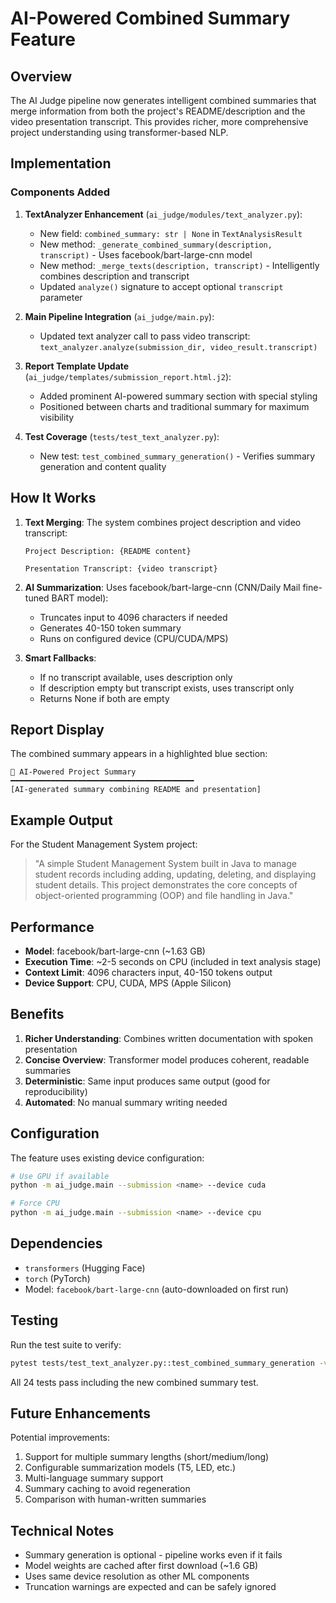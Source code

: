 # AI-Powered Combined Summary Feature

## Overview

The AI Judge pipeline now generates intelligent combined summaries that merge information from both the project's README/description and the video presentation transcript. This provides richer, more comprehensive project understanding using transformer-based NLP.

## Implementation

### Components Added

1. **TextAnalyzer Enhancement** (`ai_judge/modules/text_analyzer.py`):
   - New field: `combined_summary: str | None` in `TextAnalysisResult`
   - New method: `_generate_combined_summary(description, transcript)` - Uses facebook/bart-large-cnn model
   - New method: `_merge_texts(description, transcript)` - Intelligently combines description and transcript
   - Updated `analyze()` signature to accept optional `transcript` parameter

2. **Main Pipeline Integration** (`ai_judge/main.py`):
   - Updated text analyzer call to pass video transcript: `text_analyzer.analyze(submission_dir, video_result.transcript)`

3. **Report Template Update** (`ai_judge/templates/submission_report.html.j2`):
   - Added prominent AI-powered summary section with special styling
   - Positioned between charts and traditional summary for maximum visibility

4. **Test Coverage** (`tests/test_text_analyzer.py`):
   - New test: `test_combined_summary_generation()` - Verifies summary generation and content quality

## How It Works

1. **Text Merging**: The system combines project description and video transcript:
   ```
   Project Description: {README content}
   
   Presentation Transcript: {video transcript}
   ```

2. **AI Summarization**: Uses facebook/bart-large-cnn (CNN/Daily Mail fine-tuned BART model):
   - Truncates input to 4096 characters if needed
   - Generates 40-150 token summary
   - Runs on configured device (CPU/CUDA/MPS)

3. **Smart Fallbacks**:
   - If no transcript available, uses description only
   - If description empty but transcript exists, uses transcript only
   - Returns None if both are empty

## Report Display

The combined summary appears in a highlighted blue section:

```
🤖 AI-Powered Project Summary
━━━━━━━━━━━━━━━━━━━━━━━━━━━━━━━━━━━━━━━━━
[AI-generated summary combining README and presentation]
```

## Example Output

For the Student Management System project:
> "A simple Student Management System built in Java to manage student records including adding, updating, deleting, and displaying student details. This project demonstrates the core concepts of object-oriented programming (OOP) and file handling in Java."

## Performance

- **Model**: facebook/bart-large-cnn (~1.63 GB)
- **Execution Time**: ~2-5 seconds on CPU (included in text analysis stage)
- **Context Limit**: 4096 characters input, 40-150 tokens output
- **Device Support**: CPU, CUDA, MPS (Apple Silicon)

## Benefits

1. **Richer Understanding**: Combines written documentation with spoken presentation
2. **Concise Overview**: Transformer model produces coherent, readable summaries
3. **Deterministic**: Same input produces same output (good for reproducibility)
4. **Automated**: No manual summary writing needed

## Configuration

The feature uses existing device configuration:
```bash
# Use GPU if available
python -m ai_judge.main --submission <name> --device cuda

# Force CPU
python -m ai_judge.main --submission <name> --device cpu
```

## Dependencies

- `transformers` (Hugging Face)
- `torch` (PyTorch)
- Model: `facebook/bart-large-cnn` (auto-downloaded on first run)

## Testing

Run the test suite to verify:
```bash
pytest tests/test_text_analyzer.py::test_combined_summary_generation -v
```

All 24 tests pass including the new combined summary test.

## Future Enhancements

Potential improvements:
1. Support for multiple summary lengths (short/medium/long)
2. Configurable summarization models (T5, LED, etc.)
3. Multi-language summary support
4. Summary caching to avoid regeneration
5. Comparison with human-written summaries

## Technical Notes

- Summary generation is optional - pipeline works even if it fails
- Model weights are cached after first download (~1.6 GB)
- Uses same device resolution as other ML components
- Truncation warnings are expected and can be safely ignored
